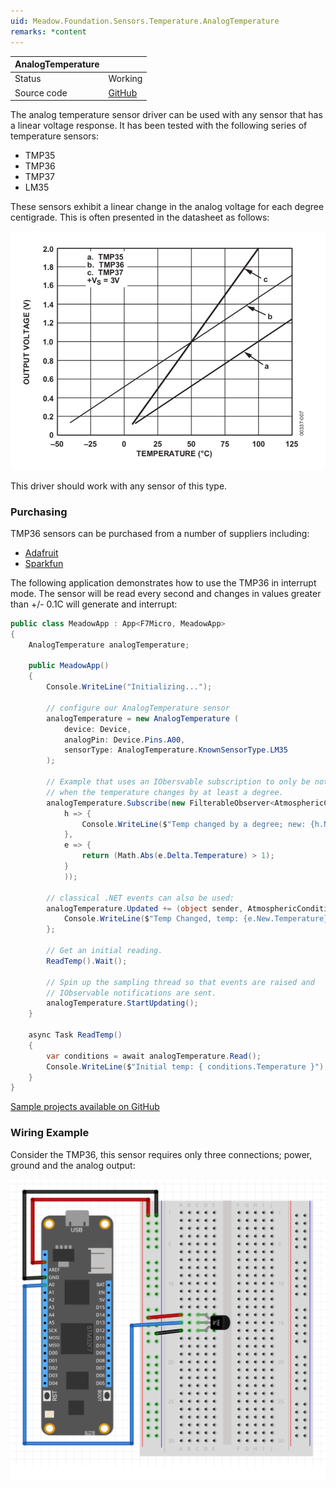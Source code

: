```yaml
---
uid: Meadow.Foundation.Sensors.Temperature.AnalogTemperature
remarks: *content
---
```


| AnalogTemperature |             |
|-------------------|-------------|
| Status            | Working     |
| Source code       | [GitHub](https://github.com/WildernessLabs/Meadow.Foundation/tree/master/Source/Meadow.Foundation.Core/Sensors/Temperature)  |

The analog temperature sensor driver can be used with any sensor that has a linear voltage response. It has been tested with the following series of temperature sensors:

* TMP35
* TMP36
* TMP37
* LM35

These sensors exhibit a linear change in the analog voltage for each degree centigrade. This is often presented in the datasheet as follows:

![](../../API_Assets/Meadow.Foundation.Sensors.Temperature.AnalogTemperature/AnalogSensorLinearResponse.png)

This driver should work with any sensor of this type.

### Purchasing

TMP36 sensors can be purchased from a number of suppliers including:

* [Adafruit](https://www.adafruit.com/product/165)
* [Sparkfun](https://www.sparkfun.com/products/10988)

The following application demonstrates how to use the TMP36 in interrupt mode. The sensor will be read every second and changes in values greater than +/- 0.1C will generate and interrupt:

```csharp
public class MeadowApp : App<F7Micro, MeadowApp>
{
    AnalogTemperature analogTemperature;

    public MeadowApp()
    {
        Console.WriteLine("Initializing...");

        // configure our AnalogTemperature sensor
        analogTemperature = new AnalogTemperature (
            device: Device,
            analogPin: Device.Pins.A00,
            sensorType: AnalogTemperature.KnownSensorType.LM35
        );

        // Example that uses an IObersvable subscription to only be notified
        // when the temperature changes by at least a degree.
        analogTemperature.Subscribe(new FilterableObserver<AtmosphericConditionChangeResult, AtmosphericConditions>(
            h => {
                Console.WriteLine($"Temp changed by a degree; new: {h.New.Temperature}, old: {h.Old.Temperature}");
            },
            e => {
                return (Math.Abs(e.Delta.Temperature) > 1);
            }
            ));

        // classical .NET events can also be used:
        analogTemperature.Updated += (object sender, AtmosphericConditionChangeResult e) => {
            Console.WriteLine($"Temp Changed, temp: {e.New.Temperature}ºC");
        };

        // Get an initial reading.
        ReadTemp().Wait();

        // Spin up the sampling thread so that events are raised and
        // IObservable notifications are sent.
        analogTemperature.StartUpdating();
    }

    async Task ReadTemp()
    {
        var conditions = await analogTemperature.Read();
        Console.WriteLine($"Initial temp: { conditions.Temperature }");
    }
}
```

[Sample projects available on GitHub](https://github.com/WildernessLabs/Meadow.Foundation/tree/master/Source/Meadow.Foundation.Core.Samples) 

### Wiring Example

Consider the TMP36, this sensor requires only three connections; power, ground and the analog output:

![](../../API_Assets/Meadow.Foundation.Sensors.Temperature.AnalogTemperature/AnalogTemperature.svg)